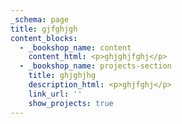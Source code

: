 ```yaml
---
_schema: page
title: gjfghjgh
content_blocks:
  - _bookshop_name: content
    content_html: <p>ghjghjfghj</p>
  - _bookshop_name: projects-section
    title: ghjghjhg
    description_html: <p>ghjfghj</p>
    link_url: ''
    show_projects: true
---
```

